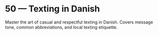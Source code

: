 # 50 — Texting in Danish

Master the art of casual and respectful texting in Danish. Covers message tone, common abbreviations, and local texting etiquette.